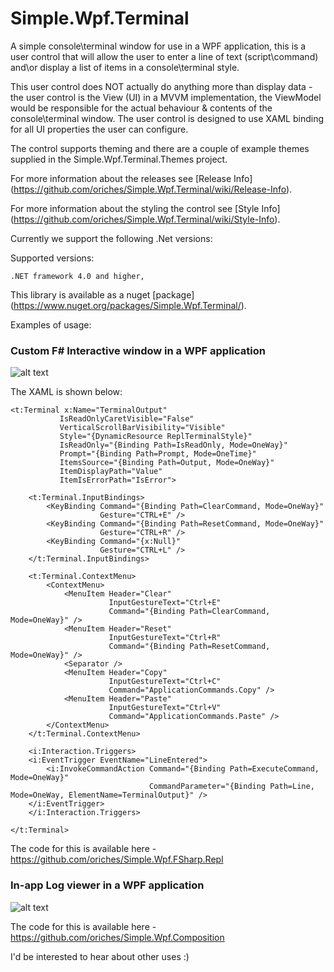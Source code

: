 Simple.Wpf.Terminal
===================

A simple console\\terminal window for use in a WPF application, this is a user control that will allow the user to enter a line of text (script\\command) and\or display a list of items in a console\\terminal style.

This user control does NOT actually do anything more than display data - the user control is the View (UI) in a MVVM implementation, the ViewModel would be responsible for the actual behaviour & contents of the console\\terminal window. The user control is designed to use XAML binding for all UI properties the user can configure.

The control supports theming and there are a couple of example themes supplied in the Simple.Wpf.Terminal.Themes project.

For more information about the releases see [Release Info] (https://github.com/oriches/Simple.Wpf.Terminal/wiki/Release-Info).

For more information about the styling the control see [Style Info] (https://github.com/oriches/Simple.Wpf.Terminal/wiki/Style-Info).

Currently we support the following .Net versions:

Supported versions:

	.NET framework 4.0 and higher,
	
This library is available as a nuget [package] (https://www.nuget.org/packages/Simple.Wpf.Terminal/).

Examples of usage:

### Custom F# Interactive window in a WPF application
![alt text](https://raw.github.com/oriches/Simple.Wpf.Terminal/master/Readme%20Images/fsharp_repl.png "F# Interactive window")

The XAML is shown below:

```XAML
<t:Terminal x:Name="TerminalOutput"
		   IsReadOnlyCaretVisible="False"
		   VerticalScrollBarVisibility="Visible"
		   Style="{DynamicResource ReplTerminalStyle}"
		   IsReadOnly="{Binding Path=IsReadOnly, Mode=OneWay}"
		   Prompt="{Binding Path=Prompt, Mode=OneTime}"
		   ItemsSource="{Binding Path=Output, Mode=OneWay}"
		   ItemDisplayPath="Value"
		   ItemIsErrorPath="IsError">

	<t:Terminal.InputBindings>
		<KeyBinding Command="{Binding Path=ClearCommand, Mode=OneWay}"
					Gesture="CTRL+E" />
		<KeyBinding Command="{Binding Path=ResetCommand, Mode=OneWay}"
					Gesture="CTRL+R" />
		<KeyBinding Command="{x:Null}"
					Gesture="CTRL+L" />
	</t:Terminal.InputBindings>

	<t:Terminal.ContextMenu>
		<ContextMenu>
			<MenuItem Header="Clear"
					  InputGestureText="Ctrl+E"
					  Command="{Binding Path=ClearCommand, Mode=OneWay}" />
			<MenuItem Header="Reset"
					  InputGestureText="Ctrl+R"
					  Command="{Binding Path=ResetCommand, Mode=OneWay}" />
			<Separator />
			<MenuItem Header="Copy"
					  InputGestureText="Ctrl+C"
					  Command="ApplicationCommands.Copy" />
			<MenuItem Header="Paste"
					  InputGestureText="Ctrl+V"
					  Command="ApplicationCommands.Paste" />
		</ContextMenu>
	</t:Terminal.ContextMenu>

	<i:Interaction.Triggers>
	<i:EventTrigger EventName="LineEntered">
		<i:InvokeCommandAction Command="{Binding Path=ExecuteCommand, Mode=OneWay}"
							   CommandParameter="{Binding Path=Line, Mode=OneWay, ElementName=TerminalOutput}" />
	</i:EventTrigger>
	</i:Interaction.Triggers>

</t:Terminal>
```

The code for this is available here - https://github.com/oriches/Simple.Wpf.FSharp.Repl

### In-app Log viewer in a WPF application
![alt text](https://raw.github.com/oriches/Simple.Wpf.Terminal/master/Readme%20Images/log_window.png "Log window")

The code for this is available here - https://github.com/oriches/Simple.Wpf.Composition


I'd be interested to hear about other uses :)

